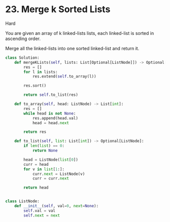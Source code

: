 # 23. Merge k Sorted Lists

Hard

You are given an array of k linked-lists lists, each linked-list is sorted in ascending order.

Merge all the linked-lists into one sorted linked-list and return it.

```python
class Solution:
    def mergeKLists(self, lists: List[Optional[ListNode]]) -> Optional[ListNode]:
        res = []
        for l in lists:
            res.extend(self.to_array(l))

        res.sort()

        return self.to_list(res)

    def to_array(self, head: ListNode) -> List[int]:
        res = []
        while head is not None:
            res.append(head.val)
            head = head.next

        return res

    def to_list(self, list: List[int]) -> Optional[ListNode]:
        if len(list) == 0:
            return None

        head = ListNode(list[0])
        curr = head
        for v in list[1:]:
            curr.next = ListNode(v)
            curr = curr.next

        return head


class ListNode:
    def __init__(self, val=0, next=None):
        self.val = val
        self.next = next
```

